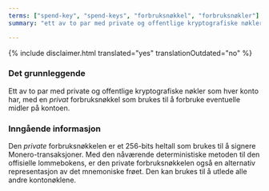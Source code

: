 ```yaml
---
terms: ["spend-key", "spend-keys", "forbruksnøkkel", "forbruksnøkler"]
summary: "ett av to par med private og offentlige kryptografiske nøkler som hver konto har, med en *privat* forbruksnøkkel som brukes til å forbruke eventuelle midler på kontoen"

---
```


{% include disclaimer.html translated="yes" translationOutdated="no" %}
### Det grunnleggende

Ett av to par med private og offentlige kryptografiske nøkler som hver konto har, med en *privat* forbruksnøkkel som brukes til å forbruke eventuelle midler på kontoen.

### Inngående informasjon

Den *private* forbruksnøkkelen er et 256-bits heltall som brukes til å signere Monero-transaksjoner. Med den nåværende deterministiske metoden til den offisielle lommebokens, er den private forbruksnøkkelen også en alternativ representasjon av det mnemoniske frøet. Den kan brukes til å utlede alle andre kontonøklene.